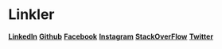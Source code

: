 # Linkler

__[LinkedIn](https://www.linkedin.com/in/duoquote)__ __[Github](https://github.com/Duoquote/)__ __[Facebook](https://fb.me/duoquote)__ __[Instagram](https://instagram.com/Duoquote)__ __[StackOverFlow](https://stackoverflow.com/story/duoquote)__ __[Twitter](https://twitter.com/duoquotee)__
